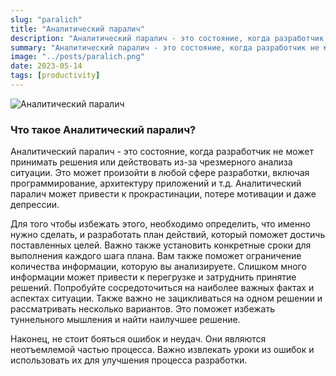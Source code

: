 ```yaml
---
slug: "paralich"
title: "Аналитический паралич"
description: "Аналитический паралич - это состояние, когда разработчик не может принимать решения или действовать из-за чрезмерного анализа ситуации. Это может произойти в любой сфере разработки, включая программирование, архитектуру приложений и т.д."
summary: "Аналитический паралич - это состояние, когда разработчик не может принимать решения или действовать из-за чрезмерного анализа ситуации. Это может произойти в любой сфере разработки, включая программирование, архитектуру приложений и т.д."
image: "../posts/paralich.png"
date: 2023-05-14
tags: [productivity]
---
```


![Аналитический паралич](../../posts/paralich.png "Аналитический паралич")

### Что такое Аналитический паралич?
Аналитический паралич - это состояние, когда разработчик не может принимать решения или действовать из-за чрезмерного анализа ситуации. Это может произойти в любой сфере разработки, включая программирование, архитектуру приложений и т.д. Аналитический паралич может привести к прокрастинации, потере мотивации и даже депрессии.


Для того чтобы избежать этого, необходимо определить, что именно нужно сделать, и разработать план действий, который поможет достичь поставленных целей. Важно также установить конкретные сроки для выполнения каждого шага плана. Вам также поможет ограничение количества информации, которую вы анализируете. Слишком много информации может привести к перегрузке и затруднить принятие решений. Попробуйте сосредоточиться на наиболее важных фактах и аспектах ситуации. Также важно не зацикливаться на одном решении и рассматривать несколько вариантов. Это поможет избежать туннельного мышления и найти наилучшее решение.


Наконец, не стоит бояться ошибок и неудач. Они являются неотъемлемой частью процесса. Важно извлекать уроки из ошибок и использовать их для улучшения процесса разработки.